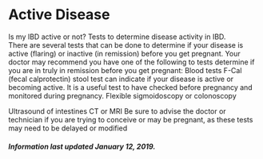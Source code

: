 <h1>Active Disease</h1>

Is my IBD active or not? Tests to determine disease activity in IBD.  
There are several tests that can be done to determine if your disease is active (flaring) or inactive (in remission) before you get pregnant. 
Your doctor may recommend you have one of the following to tests determine if you are in truly in remission before you get pregnant: 
Blood tests 
F-Cal (fecal calprotectin) stool test can indicate if your disease is active or becoming active. It is a useful test to have checked before pregnancy and monitored during pregnancy. 
Flexible sigmoidoscopy or colonoscopy

Ultrasound of intestines 
CT or MRI
Be sure to advise the doctor or technician if you are trying to conceive or may be pregnant, as these tests may need to be delayed or modified


<h5>Information last updated January 12, 2019.</h5>
